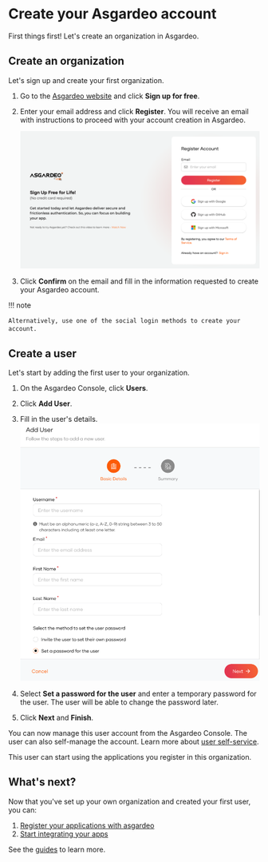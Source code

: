 # Create your Asgardeo account

First things first! Let's create an organization in Asgardeo.

## Create an organization

Let's sign up and create your first organization.

1. Go to the [Asgardeo website](https://wso2.com/asgardeo/) and click **Sign up for free**.

2. Enter your email address and click **Register**. You will receive an email with instructions to proceed with your account creation in Asgardeo.

    ![Sign up to Asgardeo](../assets/img/guides/get-started/sign-up-to-asgardeo.png)



3. Click **Confirm** on the email and fill in the information requested to create your Asgardeo account.

!!! note

    Alternatively, use one of the social login methods to create your account.


## Create a user

Let's start by adding the first user to your organization.

1. On the Asgardeo Console, click **Users**.
2. Click **Add User**.
3. Fill in the user's details.
    ![customer-account-create-ui](../assets/img/guides/get-started/create-user-account.png)
4. Select **Set a password for the user** and enter a temporary password for the user. The user will be able to change the password later.

6. Click **Next** and **Finish**.

You can now manage this user account from the Asgardeo Console. The user can also self-manage the account. Learn more about [user self-service](../../guides/user-self-service/).

This user can start using the applications you register in this organization.

## What's next?

Now that you've set up your own organization and created your first user, you can:

1. [Register your applications with asgardeo](../../guides/applications/)
2. [Start integrating your apps](../../get-started/start-integrating-apps/)

See the [guides](../../guides/) to learn more.